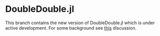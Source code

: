 DoubleDouble.jl
===============

This branch contains the new version of DoubleDouble.jl which is under active development.
For some background see [this](https://github.com/JuliaMath/DoubleDouble.jl/issues/34)
discussion.

